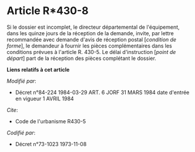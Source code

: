 # Article R*430-8

Si le dossier est incomplet, le directeur départemental de l'équipement, dans les quinze jours de la réception de la demande,
invite, par lettre recommandée avec demande d'avis de réception postal [*condition de forme*], le demandeur à fournir les
pièces complémentaires dans les conditions prévues à l'article R. 430-5. Le délai d'instruction [*point de départ*] part de
la réception des pièces complétant le dossier.

**Liens relatifs à cet article**

_Modifié par_:

  - Décret n°84-224 1984-03-29 ART. 6 JORF 31 MARS 1984 date d'entrée en vigueur 1 AVRIL 1984

_Cite_:

  - Code de l'urbanisme R430-5

_Codifié par_:

  - Décret n°73-1023 1973-11-08
